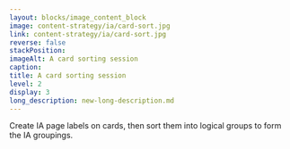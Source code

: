 ```yaml
---
layout: blocks/image_content_block
image: content-strategy/ia/card-sort.jpg
link: content-strategy/ia/card-sort.jpg
reverse: false
stackPosition:
imageAlt: A card sorting session 
caption: 
title: A card sorting session 
level: 2
display: 3
long_description: new-long-description.md
---
```

Create IA page labels on cards, then sort them into logical groups to form the IA groupings.
